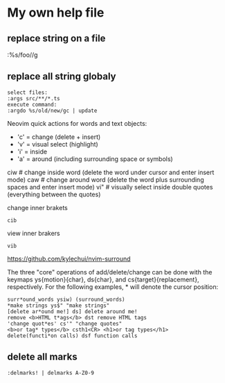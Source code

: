 # My own help file

## replace string on a file

:%s/foo//g

## replace all string globaly

```
select files:
:args src/**/*.ts
execute command:
:argdo %s/old/new/gc | update
```

Neovim quick actions for words and text objects:

- 'c' = change (delete + insert)
- 'v' = visual select (highlight)
- 'i' = inside
- 'a' = around (including surrounding space or symbols)

ciw # change inside word (delete the word under cursor and enter insert mode)
caw # change around word (delete the word plus surrounding spaces and enter insert mode)
vi" # visually select inside double quotes (everything between the quotes)

change inner brakets

```
cib
```

view inner brakers

```
vib
```

https://github.com/kylechui/nvim-surround

The three "core" operations of add/delete/change can be done with the keymaps ys{motion}{char}, ds{char}, and cs{target}{replacement}, respectively. For the following examples, \* will denote the cursor position:

```
surr*ound_words ysiw) (surround_words)
*make strings ys$" "make strings"
[delete ar*ound me!] ds] delete around me!
remove <b>HTML t*ags</b> dst remove HTML tags
'change quot*es' cs'" "change quotes"
<b>or tag* types</b> csth1<CR> <h1>or tag types</h1>
delete(functi*on calls) dsf function calls
```

## delete all marks

```
:delmarks! | delmarks A-Z0-9

```

